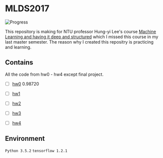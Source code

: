 # MLDS2017

![Progress](http://progressed.io/bar/10?title=progress)  

This repository is making for NTU professor Hung-yi Lee's course [Machine Learning and having it deep and structured](http://speech.ee.ntu.edu.tw/~tlkagk/courses_MLDS17.html) which I missed this course in my last master semester. The reason why  I created this repositry is practicing and learning.

## Contains

All the code from hw0 - hw4 except final project.

- [ ] [hw0](https://inclass.kaggle.com/c/hw0-mnist) 0.98720

- [ ] [hw1](https://inclass.kaggle.com/c/hw1-language-model)

- [ ] [hw2](https://docs.google.com/presentation/d/1OtD_BD6_Ljvr3aqLjHnnNX_h55BirD3cxhExq9wySmI/edit#slide=id.g1d39baa916_1_9)

- [ ] [hw3](https://docs.google.com/presentation/d/1Ea4ywtR5jwiGs-LLkKaaKazxZA37l88vBpjRg7meTB8/edit#slide=id.g1d9d939617_1_198)

- [ ] [hw4](https://docs.google.com/presentation/d/1e-9a7MmHDi1OfXrSFh_NOuyXjK2cN640JcZ5D08MBEk/edit#slide=id.g1e0b44e0d0_3_66)

## Environment

`Python 3.5.2` 
`tensorflow 1.2.1`
